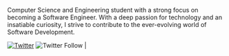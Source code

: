 Computer Science and Engineering student with a strong focus on becoming a Software Engineer. With a deep passion for technology and an insatiable curiosity, I strive to contribute to the ever-evolving world of Software Development.



 [![Twitter](https://...)](https://twitter.com/mashhood_siam) ![Twitter Follow](https://img.shields.io/twitter/follow/mashhood_siam?style=social) |

